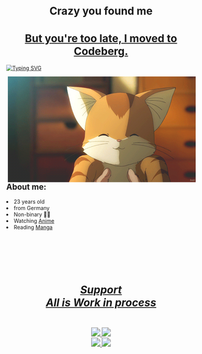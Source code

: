 # <div align="center"><b>Crazy you found me</b></div>
# <div align="center"><a href="https://codeberg.org/Andranux"><b>But you're too late, I moved to <u>Codeberg</u>.</b></a></div>
[![Typing SVG](https://readme-typing-svg.herokuapp.com?font=Secular+One&size=35&pause=2000&color=00FF00D0&center=true&vCenter=true&width=440&lines=+Hello+%F0%9F%91%8B+I+am+Andranux)](https://andranux.de)

<div>
    <img alt="GIF" align="right" src="cat.gif"><br>
    <h2>About me:</h2>
    <li>23 years old</li>
    <li>from Germany</li>
    <li>Non-binary 🏳️‍🌈</li>
    <li>Watching <a href="https://andranux.de/weeb/anime.html" >Anime</a></li>
    <li>Reading <a href="https://andranux.de/weeb/manga.html">Manga</a></li>
    <br><br><br><br><br><br>
</div>

<div align="center">
    <h1>
    	<a href="https://andranux.de/relevant/support.html">
    	    <u><i> Support </i><br><b><i> All is Work in process </i></b></u>
    	</a>
    </h1>
</div>
<br>

<p align="center">
    <a href="mailto:andreas_coding@gmx.de">
        <img src="https://img.shields.io/badge/Email-andreas__coding%40gmx.de-blue" style="zoom:150%;">
    </a>
    <a href="web_Key.pgp">
        <img src="https://img.shields.io/badge/PGP--Key-click%E2%98%9D%EF%B8%8F-brown" style="zoom:150%;">
    </a><br>
    <a href="https://matrix.to/#/%40anno2405%3Amatrix.org">
        <img src="https://img.shields.io/badge/Matrix-%40anno2405%3Amatrix.org-white" style="zoom:150%;">
    </a>
    <img src="https://img.shields.io/badge/Version-Beta%20Femboy-yellow" style="zoom:150%;">
</p>

